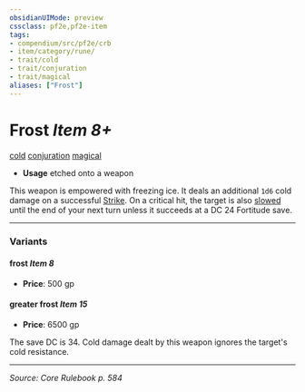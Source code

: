 ```yaml
---
obsidianUIMode: preview
cssclass: pf2e,pf2e-item
tags:
- compendium/src/pf2e/crb
- item/category/rune/
- trait/cold
- trait/conjuration
- trait/magical
aliases: ["Frost"]
---
```

# Frost *Item 8+*  
[cold](rules/traits/cold.md "Cold Energy & Element Trait")  [conjuration](rules/traits/conjuration.md "Conjuration School Trait")  [magical](rules/traits/magical.md "Magical Item Trait")  

- **Usage** etched onto a weapon

This weapon is empowered with freezing ice. It deals an additional `1d6` cold damage on a successful [Strike](rules/actions/strike.md). On a critical hit, the target is also [slowed](rules/conditions.md#Slowed) until the end of your next turn unless it succeeds at a DC 24 Fortitude save.

---

### Variants

#### frost *Item 8*

- **Price**: 500 gp

#### greater frost *Item 15*

- **Price**: 6500 gp

The save DC is 34. Cold damage dealt by this weapon ignores the target's cold resistance.

---
*Source: Core Rulebook p. 584*